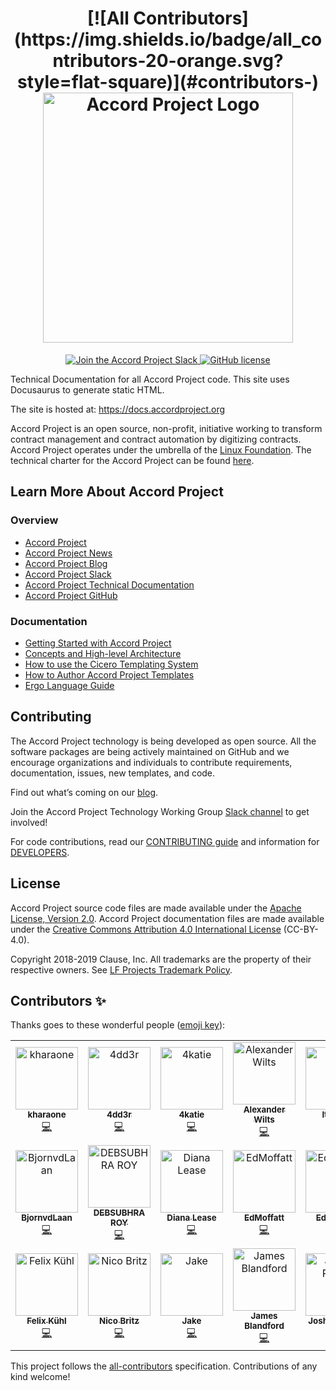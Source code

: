 ﻿<h1 align="center">
[![All Contributors](https://img.shields.io/badge/all_contributors-20-orange.svg?style=flat-square)](#contributors-)
  <a href="https://www.accordproject.org/">
    <img src="assets/APLogo.png" alt="Accord Project Logo" width="400" />
  </a>
</h1>

<p align="center">
  <a href="https://accord-project-slack-signup.herokuapp.com/">
    <img src="https://img.shields.io/badge/Accord%20Project-Join%20Slack-blue" alt="Join the Accord Project Slack" />
  </a>
   <a href="https://github.com/accordproject/techdocs/blob/master/LICENSE">
    <img src="https://img.shields.io/github/license/accordproject/techdocs" alt="GitHub license">
   </a>
</p>

Technical Documentation for all Accord Project code. This site uses Docusaurus to generate static HTML.

The site is hosted at: https://docs.accordproject.org

Accord Project is an open source, non-profit, initiative working to transform contract management and contract automation by digitizing contracts. Accord Project operates under the umbrella of the [Linux Foundation][linuxfound]. The technical charter for the Accord Project can be found [here][charter].

## Learn More About Accord Project

### Overview
* [Accord Project][apmain]
* [Accord Project News][apnews]
* [Accord Project Blog][apblog]
* [Accord Project Slack][apslack]
* [Accord Project Technical Documentation][apdoc]
* [Accord Project GitHub][apgit]


### Documentation
* [Getting Started with Accord Project][docwelcome]
* [Concepts and High-level Architecture][dochighlevel]
* [How to use the Cicero Templating System][doccicero]
* [How to Author Accord Project Templates][docstudio]
* [Ergo Language Guide][docergo]

## Contributing

The Accord Project technology is being developed as open source. All the software packages are being actively maintained on GitHub and we encourage organizations and individuals to contribute requirements, documentation, issues, new templates, and code.

Find out what’s coming on our [blog][apblog].

Join the Accord Project Technology Working Group [Slack channel][apslack] to get involved!

For code contributions, read our [CONTRIBUTING guide][contributing] and information for [DEVELOPERS][developers].

## License <a name="license"></a>

Accord Project source code files are made available under the [Apache License, Version 2.0][apache].
Accord Project documentation files are made available under the [Creative Commons Attribution 4.0 International License][creativecommons] (CC-BY-4.0).

Copyright 2018-2019 Clause, Inc. All trademarks are the property of their respective owners. See [LF Projects Trademark Policy](https://lfprojects.org/policies/trademark-policy/).

[linuxfound]: https://www.linuxfoundation.org
[charter]: https://github.com/accordproject/techdocs/blob/master/CHARTER.md
[apmain]: https://accordproject.org/ 
[apworkgroup]: https://calendar.google.com/calendar/event?action=TEMPLATE&tmeid=MjZvYzIzZHVrYnI1aDVzbjZnMHJqYmtwaGlfMjAxNzExMTVUMjEwMDAwWiBkYW5AY2xhdXNlLmlv&tmsrc=dan%40clause.io
[apblog]: https://medium.com/@accordhq
[apnews]: https://www.accordproject.org/news/
[apgit]:  https://github.com/accordproject/
[apdoc]: https://docs.accordproject.org/
[apslack]: https://accord-project-slack-signup.herokuapp.com

[docspec]: https://docs.accordproject.org/docs/spec-overview.html
[docwelcome]: https://docs.accordproject.org/docs/accordproject.html
[dochighlevel]: https://docs.accordproject.org/docs/spec-concepts.html
[docergo]: https://docs.accordproject.org/docs/logic-ergo.html
[docstart]: https://docs.accordproject.org/docs/accordproject.html
[doccicero]: https://docs.accordproject.org/docs/basic-use.html
[docstudio]: https://docs.accordproject.org/docs/advanced-latedelivery.html

[contributing]: https://github.com/accordproject/techdocs/blob/master/CONTRIBUTING.md
[developers]: https://github.com/accordproject/techdocs/blob/master/DEVELOPERS.md

[apache]: https://github.com/accordproject/template-studio-v2/blob/master/LICENSE
[creativecommons]: http://creativecommons.org/licenses/by/4.0/

## Contributors ✨

Thanks goes to these wonderful people ([emoji key](https://allcontributors.org/docs/en/emoji-key)):

<!-- ALL-CONTRIBUTORS-LIST:START - Do not remove or modify this section -->
<!-- prettier-ignore-start -->
<!-- markdownlint-disable -->
<table>
  <tr>
    <td align="center"><a href="https://github.com/kharaone"><img src="https://avatars1.githubusercontent.com/u/6599271?v=4" width="100px;" alt="kharaone"/><br /><sub><b>kharaone</b></sub></a><br /><a href="https://github.com/accordproject/techdocs/commits?author=kharaone" title="Code">💻</a></td>
    <td align="center"><a href="https://github.com/4dd3r"><img src="https://avatars1.githubusercontent.com/u/1309899?v=4" width="100px;" alt="4dd3r"/><br /><sub><b>4dd3r</b></sub></a><br /><a href="https://github.com/accordproject/techdocs/commits?author=4dd3r" title="Code">💻</a></td>
    <td align="center"><a href="https://github.com/4katie"><img src="https://avatars2.githubusercontent.com/u/45664641?v=4" width="100px;" alt="4katie"/><br /><sub><b>4katie</b></sub></a><br /><a href="https://github.com/accordproject/techdocs/commits?author=4katie" title="Code">💻</a></td>
    <td align="center"><a href="https://github.com/AlexWil"><img src="https://avatars2.githubusercontent.com/u/9357932?v=4" width="100px;" alt="Alexander Wilts"/><br /><sub><b>Alexander Wilts</b></sub></a><br /><a href="https://github.com/accordproject/techdocs/commits?author=AlexWil" title="Code">💻</a></td>
    <td align="center"><a href="https://github.com/Alexandria"><img src="https://avatars1.githubusercontent.com/u/7613670?v=4" width="100px;" alt="It's Lex "/><br /><sub><b>It's Lex </b></sub></a><br /><a href="https://github.com/accordproject/techdocs/commits?author=Alexandria" title="Code">💻</a></td>
    <td align="center"><a href="https://medium.com/@anishaswain"><img src="https://avatars3.githubusercontent.com/u/16955978?v=4" width="100px;" alt="ANISHA SWAIN"/><br /><sub><b>ANISHA SWAIN</b></sub></a><br /><a href="https://github.com/accordproject/techdocs/commits?author=Anisha1234" title="Code">💻</a></td>
    <td align="center"><a href="https://github.com/Bharat123rox"><img src="https://avatars3.githubusercontent.com/u/13381361?v=4" width="100px;" alt="Bharat Raghunathan"/><br /><sub><b>Bharat Raghunathan</b></sub></a><br /><a href="https://github.com/accordproject/techdocs/commits?author=Bharat123rox" title="Code">💻</a></td>
  </tr>
  <tr>
    <td align="center"><a href="https://github.com/BjornvdLaan"><img src="https://avatars2.githubusercontent.com/u/2276027?v=4" width="100px;" alt="BjornvdLaan"/><br /><sub><b>BjornvdLaan</b></sub></a><br /><a href="https://github.com/accordproject/techdocs/commits?author=BjornvdLaan" title="Code">💻</a></td>
    <td align="center"><a href="https://github.com/DEBSUBHRO"><img src="https://avatars0.githubusercontent.com/u/42496309?v=4" width="100px;" alt="DEBSUBHRA ROY"/><br /><sub><b>DEBSUBHRA ROY</b></sub></a><br /><a href="https://github.com/accordproject/techdocs/commits?author=DEBSUBHRO" title="Code">💻</a></td>
    <td align="center"><a href="https://medium.com/@dianalease"><img src="https://avatars0.githubusercontent.com/u/20543103?v=4" width="100px;" alt="Diana Lease"/><br /><sub><b>Diana Lease</b></sub></a><br /><a href="https://github.com/accordproject/techdocs/commits?author=DianaLease" title="Code">💻</a></td>
    <td align="center"><a href="https://github.com/EdMoffatt"><img src="https://avatars2.githubusercontent.com/u/7454304?v=4" width="100px;" alt="EdMoffatt"/><br /><sub><b>EdMoffatt</b></sub></a><br /><a href="https://github.com/accordproject/techdocs/commits?author=EdMoffatt" title="Code">💻</a></td>
    <td align="center"><a href="https://github.com/EdProsser"><img src="https://avatars2.githubusercontent.com/u/12547179?v=4" width="100px;" alt="EdProsser"/><br /><sub><b>EdProsser</b></sub></a><br /><a href="https://github.com/accordproject/techdocs/commits?author=EdProsser" title="Code">💻</a></td>
    <td align="center"><a href="https://github.com/EllisHenderson"><img src="https://avatars0.githubusercontent.com/u/15138976?v=4" width="100px;" alt="Ellis Henderson"/><br /><sub><b>Ellis Henderson</b></sub></a><br /><a href="https://github.com/accordproject/techdocs/commits?author=EllisHenderson" title="Code">💻</a></td>
    <td align="center"><a href="https://github.com/Fanarito"><img src="https://avatars3.githubusercontent.com/u/4951184?v=4" width="100px;" alt="Viktor Sævarsson"/><br /><sub><b>Viktor Sævarsson</b></sub></a><br /><a href="https://github.com/accordproject/techdocs/commits?author=Fanarito" title="Code">💻</a></td>
  </tr>
  <tr>
    <td align="center"><a href="https://github.com/FelixKuehl"><img src="https://avatars1.githubusercontent.com/u/13168478?v=4" width="100px;" alt="Felix Kühl"/><br /><sub><b>Felix Kühl</b></sub></a><br /><a href="https://github.com/accordproject/techdocs/commits?author=FelixKuehl" title="Code">💻</a></td>
    <td align="center"><a href="https://github.com/Frozenaught"><img src="https://avatars3.githubusercontent.com/u/34192458?v=4" width="100px;" alt="Nico Britz"/><br /><sub><b>Nico Britz</b></sub></a><br /><a href="https://github.com/accordproject/techdocs/commits?author=Frozenaught" title="Code">💻</a></td>
    <td align="center"><a href="https://www.linkedin.com/in/jaketurner25/"><img src="https://avatars1.githubusercontent.com/u/10009752?v=4" width="100px;" alt="Jake"/><br /><sub><b>Jake</b></sub></a><br /><a href="https://github.com/accordproject/techdocs/commits?author=Jakeeyturner" title="Code">💻</a></td>
    <td align="center"><a href="https://github.com/JamesBlandford"><img src="https://avatars1.githubusercontent.com/u/9812458?v=4" width="100px;" alt="James Blandford"/><br /><sub><b>James Blandford</b></sub></a><br /><a href="https://github.com/accordproject/techdocs/commits?author=JamesBlandford" title="Code">💻</a></td>
    <td align="center"><a href="https://github.com/Josh-Payne"><img src="https://avatars0.githubusercontent.com/u/25165841?v=4" width="100px;" alt="Joshua Payne"/><br /><sub><b>Joshua Payne</b></sub></a><br /><a href="https://github.com/accordproject/techdocs/commits?author=Josh-Payne" title="Code">💻</a></td>
    <td align="center"><a href="http://iamnabil.me"><img src="https://avatars3.githubusercontent.com/u/20807178?v=4" width="100px;" alt="Nabil Tharwat"/><br /><sub><b>Nabil Tharwat</b></sub></a><br /><a href="https://github.com/accordproject/techdocs/commits?author=KL13NT" title="Code">💻</a></td>
  </tr>
</table>

<!-- markdownlint-enable -->
<!-- prettier-ignore-end -->
<!-- ALL-CONTRIBUTORS-LIST:END -->

This project follows the [all-contributors](https://github.com/all-contributors/all-contributors) specification. Contributions of any kind welcome!